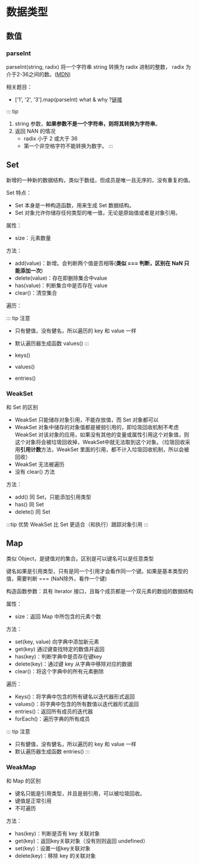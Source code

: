 # 数据类型

## 数值

### parseInt

parseInt(string, radix) 将一个字符串 string 转换为 radix 进制的整数， radix 为介于2-36之间的数。([MDN](https://developer.mozilla.org/zh-CN/docs/Web/JavaScript/Reference/Global_Objects/parseInt))

相关题目：

* ['1', '2', '3'].map(parseInt) what & why ?[链接](https://github.com/Advanced-Frontend/Daily-Interview-Question/issues/4)

::: tip

1. string 参数，**如果参数不是一个字符串，则将其转换为字符串**。
2. 返回 NAN 的情况
   * radix 小于 2 或大于 36
   * 第一个非空格字符不能转换为数字。
:::

## Set

新增的一种新的数据结构，类似于数组，但成员是唯一且无序的，没有重复的值。

Set 特点：

* Set 本身是一种构造函数，用来生成 Set 数据结构。
* Set 对象允许你储存任何类型的唯一值，无论是原始值或者是对象引用。

属性：

* size：元素数量

方法：

* add(value)：新增。会判断两个值是否相等(**类似 === 判断，区别在 NaN 只能添加一次**)
* delete(value)：存在即删除集合中value
* has(value)：判断集合中是否存在 value
* clear()：清空集合

遍历：

::: tip 注意

* 只有健值，没有健名，所以遍历的 key 和 value 一样
* 默认遍历器生成函数 values()
:::

* keys()
* values()
* entries()

### WeakSet

和 Set 的区别

* WeakSet 只能储存对象引用，不能存放值，而 Set 对象都可以
* WeakSet 对象中储存的对象值都是被弱引用的，即垃圾回收机制不考虑 WeakSet 对该对象的应用，如果没有其他的变量或属性引用这个对象值，则这个对象将会被垃圾回收掉，WeakSet中就无法取到这个对象。（垃圾回收采用**引用计数**方法，WeakSet 里面的引用，都不计入垃圾回收机制，所以会被回收）
* WeakSet 无法被遍历
* 没有 clear() 方法

方法：

* add() 同 Set，只能添加引用类型
* has() 同 Set
* delete() 同 Set

:::tip 优势
WeakSet 比 Set 更适合（和执行）跟踪对象引用
:::

## Map

类似 Object，是键值对的集合。区别是可以键名可以是任意类型

键名如果是引用类型，只有是同一个引用才会看作同一个键。如果是基本类型的值，需要判断 === (NaN除外，看作一个键)

构造函数参数：具有 Iterator 接口，且每个成员都是一个双元素的数组的数据结构

属性：

* size：返回 Map 中所包含的元素个数

方法：

* set(key, value) 向字典中添加新元素
* get(key) 通过键查找特定的数值并返回
* has(key)：判断字典中是否存在键key
* delete(key)：通过键 key 从字典中移除对应的数据
* clear()：将这个字典中的所有元素删除

遍历：

* Keys()：将字典中包含的所有键名以迭代器形式返回
* values()：将字典中包含的所有数值以迭代器形式返回
* entries()：返回所有成员的迭代器
* forEach()：遍历字典的所有成员

::: tip 注意

* 只有健值，没有健名，所以遍历的 key 和 value 一样
* 默认遍历器生成函数 entries()
:::

### WeakMap

和 Map 的区别

* 键名只能是引用类型，并且是弱引用，可以被垃圾回收。
* 键值是正常引用
* 不可遍历

方法：

* has(key)：判断是否有 key 关联对象
* get(key)：返回key关联对象（没有则则返回 undefined）
* set(key)：设置一组key关联对象
* delete(key)：移除 key 的关联对象
